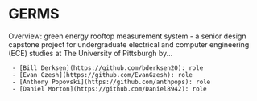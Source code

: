 # GERMS

Overview: green energy rooftop measurement system - a senior design capstone project for undergraduate electrical and computer engineering (ECE) studies at The University of Pittsburgh by...

     - [Bill Derksen](https://github.com/bderksen20): role
     - [Evan Gzesh](https://github.com/EvanGzesh): role
     - [Anthony Popovski](https://github.com/anthpops): role
     - [Daniel Morton](https://github.com/Daniel8942): role
